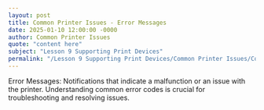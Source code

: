 ```yaml
---
layout: post
title: Common Printer Issues - Error Messages
date: 2025-01-10 12:00:00 -0000
author: Common Printer Issues
quote: "content here"
subject: "Lesson 9 Supporting Print Devices"
permalink: "/Lesson 9 Supporting Print Devices/Common Printer Issues/Common Printer Issues - Error Messages"
---
```


Error Messages: Notifications that indicate a malfunction or an issue with the printer. Understanding common error codes is crucial for troubleshooting and resolving issues.
